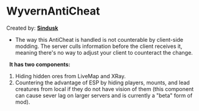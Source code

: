 # WyvernAntiCheat
Created by: **[Sindusk](https://github.com/Sindusk)**

- The way this AntiCheat is handled is not counterable by client-side modding. The server culls information before the client receives it, meaning there's no way to adjust your client to counteract the change.

  
**It has two components:** 
1. Hiding hidden ores from LiveMap and XRay.
2. Countering the advantage of ESP by hiding players, mounts, and lead creatures from local if they do not have vision of them (this component can cause sever lag on larger servers and is currently a "beta" form of mod).
